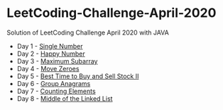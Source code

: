 # LeetCoding-Challenge-April-2020
Solution of LeetCoding Challenge April 2020 with JAVA
* Day 1 - [Single Number](https://github.com/WangYuw/LeetCoding-Challenge-April-2020/blob/master/Day-01-Single-Number/Solution.java)
* Day 2 - [Happy Number](https://github.com/WangYuw/LeetCoding-Challenge-April-2020/blob/master/Day-02-Happy-Number/Solution.java)
* Day 3 - [Maximum Subarray](https://github.com/WangYuw/LeetCoding-Challenge-April-2020/blob/master/Day-03-Maximum-Subarray/Solution.java)
* Day 4 - [Move Zeroes](https://github.com/WangYuw/LeetCoding-Challenge-April-2020/blob/master/Day-04-Move-Zeroes/Solution.java)
* Day 5 - [Best Time to Buy and Sell Stock II](https://github.com/WangYuw/LeetCoding-Challenge-April-2020/blob/master/Day-05-Best-Time-to-Buy-and-Sell-Stock-II/Solution.java)
* Day 6 - [Group Anagrams](https://github.com/WangYuw/LeetCoding-Challenge-April-2020/blob/master/Day-06-Group-Anagrams/Solution.java)
* Day 7 - [Counting Elements](https://github.com/WangYuw/LeetCoding-Challenge-April-2020/blob/master/Day-07-Counting-Elements/Solution.java)
* Day 8 - [Middle of the Linked List](https://github.com/WangYuw/LeetCoding-Challenge-April-2020/blob/master/Day-08-Middle-of-the-Linked-List/Solution.java)



